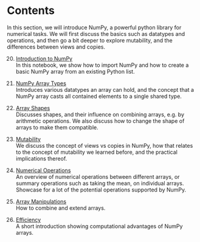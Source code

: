 # Contents

In this section, we will introduce NumPy, a powerful python library for numerical tasks. We will first discuss the basics such as datatypes and operations, and then go a bit deeper to explore mutability, and the differences between views and copies.   


20. [Introduction to NumPy](20_NumPy_Intro.ipynb)  
    In this notebook, we show how to import NumPy and how to create a basic NumPy array from an existing Python list.   

21. [NumPy Array Types](21_NumPy_ArrayTypes.ipynb)  
    Introduces various datatypes an array can hold, and the concept that a NumPy array casts all contained elements to a single shared type.  

22. [Array Shapes](22_NumPy_ArrayShapes.ipynb)  
    Discusses shapes, and their influence on combining arrays, e.g. by arithmetic operations. We also discuss how to change the shape of arrays to make them compatible.   

23. [Mutability](23_NumPy_Mutability.ipynb)  
    We discuss the concept of views vs copies in NumPy, how that relates to the concept of mutability we learned before, and the practical implications thereof.  

24. [Numerical Operations](24_NumPy_NumericalOps.ipynb)  
    An overview of numerical operations between different arrays, or summary operations such as taking the mean, on individual arrays. Showcase for a lot of the potential operations supported by NumPy.  

25. [Array Manipulations](25_NumPy_Manipulations.ipynb)  
    How to combine and extend arrays.  

26. [Efficiency](26_NumPy_Efficiency.ipynb)  
    A short introduction showing computational advantages of NumPy arrays.  